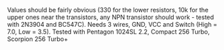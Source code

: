 Values should be fairly obvious (330 for the lower resistors, 10k for the upper ones near the transistors, any NPN transistor should work - tested with 2N3904 and BC547C).
Needs 3 wires, GND, VCC and Switch (High = 7.0, Low = 3.5).
Tested with Pentagon 1024SL 2.2, Compact 256 Turbo, Scorpion 256 Turbo+
